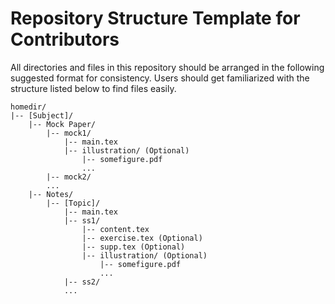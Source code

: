 # Repository Structure Template for Contributors

<p>All directories and files in this repository should be arranged in the following suggested format for consistency. Users should get familiarized with the structure listed below to find files easily. </p>

    homedir/
    |-- [Subject]/
        |-- Mock Paper/
            |-- mock1/
                |-- main.tex
                |-- illustration/ (Optional)
                    |-- somefigure.pdf
                    ...
            |-- mock2/
            ...
        |-- Notes/
            |-- [Topic]/
                |-- main.tex
                |-- ss1/
                    |-- content.tex
                    |-- exercise.tex (Optional)
                    |-- supp.tex (Optional)
                    |-- illustration/ (Optional)
                        |-- somefigure.pdf
                        ...
                |-- ss2/
                ...

